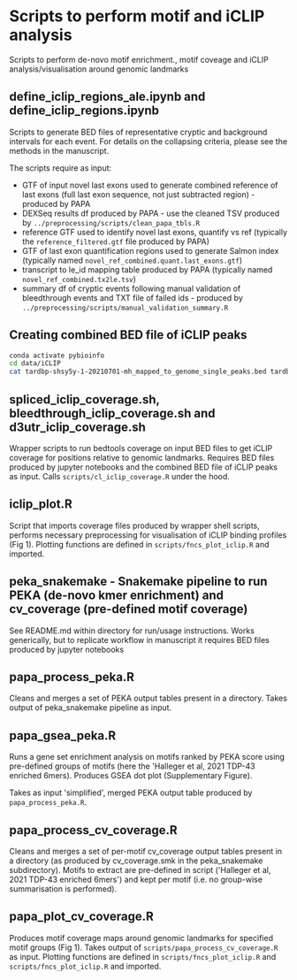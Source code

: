 # Scripts to perform motif and iCLIP analysis

Scripts to perform de-novo motif enrichment., motif coveage and iCLIP analysis/visualisation around genomic landmarks

## define_iclip_regions_ale.ipynb and define_iclip_regions.ipynb

Scripts to generate BED files of representative cryptic and background intervals for each event. For details on the collapsing criteria, please see the methods in the manuscript.

The scripts require as input:

- GTF of input novel last exons used to generate combined reference of last exons (full last exon sequence, not just subtracted region) - produced by PAPA
- DEXSeq results df produced by PAPA - use the cleaned TSV produced by `../preprocessing/scripts/clean_papa_tbls.R`
- reference GTF used to identify novel last exons, quantify vs ref (typically the `reference_filtered.gtf` file produced by PAPA)
- GTF of last exon quantification regions used to generate Salmon index (typically named `novel_ref_combined.quant.last_exons.gtf`)
- transcript to le_id mapping table produced by PAPA (typically named `novel_ref_combined.tx2le.tsv`)
- summary df of cryptic events following manual validation of bleedthrough events and TXT file of failed ids - produced by `../preprocessing/scripts/manual_validation_summary.R`

## Creating combined BED file of iCLIP peaks

```bash
conda activate pybioinfo
cd data/iCLIP
cat tardbp-shsy5y-1-20210701-mh_mapped_to_genome_single_peaks.bed tardbp-shsy5y-2-20210701-mh_mapped_to_genome_single_peaks.bed | sort -k1,1 -k2,2n | bedtools merge -s -c 5 -o sum > tardbp-shsy5y.concat.sort.chr.bed
```

## spliced_iclip_coverage.sh, bleedthrough_iclip_coverage.sh and d3utr_iclip_coverage.sh

Wrapper scripts to run bedtools coverage on input BED files to get iCLIP coverage for positions relative to genomic landmarks. Requires BED files produced by jupyter notebooks and the combined BED file of iCLIP peaks as input. Calls `scripts/cl_iclip_coverage.R` under the hood.

## iclip_plot.R

Script that imports coverage files produced by wrapper shell scripts, performs necessary preprocessing for visualisation of iCLIP binding profiles (Fig 1). Plotting functions are defined in `scripts/fncs_plot_iclip.R` and imported.

## peka_snakemake - Snakemake pipeline to run PEKA (de-novo kmer enrichment) and cv_coverage (pre-defined motif coverage)

See README.md within directory for run/usage instructions. Works generically, but to replicate workflow in manuscript it requires BED files produced by jupyter notebooks

## papa_process_peka.R

Cleans and merges a set of PEKA output tables present in a directory. Takes output of peka_snakemake pipeline as input.

## papa_gsea_peka.R

Runs a gene set enrichment analysis on motifs ranked by PEKA score using pre-defined groups of motifs (here the 'Halleger et al, 2021 TDP-43 enriched 6mers). Produces GSEA dot plot (Supplementary Figure).

Takes as input 'simplified', merged PEKA output table produced by `papa_process_peka.R`.

## papa_process_cv_coverage.R

Cleans and merges a set of per-motif cv_coverage output tables present in a directory (as produced by cv_coverage.smk in the peka_snakemake subdirectory). Motifs to extract are pre-defined in script ('Halleger et al, 2021 TDP-43 enriched 6mers') and kept per motif (i.e. no group-wise summarisation is performed).

## papa_plot_cv_coverage.R

Produces motif coverage maps around genomic landmarks for specified motif groups (Fig 1). Takes output of `scripts/papa_process_cv_coverage.R` as input. Plotting functions are defined in `scripts/fncs_plot_iclip.R` and `scripts/fncs_plot_iclip.R` and imported.

